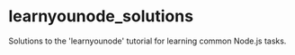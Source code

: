 # learnyounode_solutions

Solutions to the 'learnyounode' tutorial for learning common Node.js tasks.  
